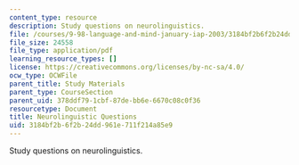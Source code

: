 ```yaml
---
content_type: resource
description: Study questions on neurolinguistics.
file: /courses/9-98-language-and-mind-january-iap-2003/3184bf2b6f2b24dd961e711f214a85e9_study_questions_2.pdf
file_size: 24558
file_type: application/pdf
learning_resource_types: []
license: https://creativecommons.org/licenses/by-nc-sa/4.0/
ocw_type: OCWFile
parent_title: Study Materials
parent_type: CourseSection
parent_uid: 378ddf79-1cbf-87de-bb6e-6670c08c0f36
resourcetype: Document
title: Neurolinguistic Questions
uid: 3184bf2b-6f2b-24dd-961e-711f214a85e9
---
```

Study questions on neurolinguistics.